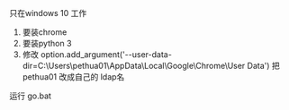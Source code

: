 只在windows 10 工作
1. 要装chrome
2. 要装python 3
3. 修改    option.add_argument('--user-data-dir=C:\\Users\\pethua01\\AppData\\Local\\Google\\Chrome\\User Data')
 把 pethua01 改成自己的 ldap名

运行 go.bat